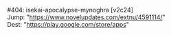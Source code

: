 #404: isekai-apocalypse-mynoghra [v2c24] <br/>
Jump: "https://www.novelupdates.com/extnu/4591114/" <br/>
Dest: "https://play.google.com/store/apps"